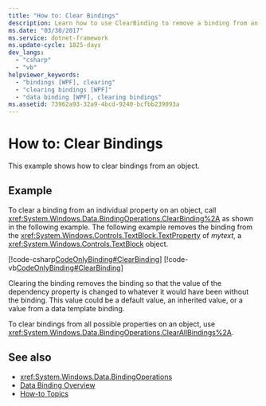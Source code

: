 ```yaml
---
title: "How to: Clear Bindings"
description: Learn how to use ClearBinding to remove a binding from an individual property on an object in Windows Presentation Foundation (WPF).
ms.date: "03/30/2017"
ms.service: dotnet-framework
ms.update-cycle: 1825-days
dev_langs:
  - "csharp"
  - "vb"
helpviewer_keywords:
  - "bindings [WPF], clearing"
  - "clearing bindings [WPF]"
  - "data binding [WPF], clearing bindings"
ms.assetid: 73962a93-32a9-4bcd-9240-bcfbb239093a
---
```

# How to: Clear Bindings

This example shows how to clear bindings from an object.

## Example

To clear a binding from an individual property on an object, call <xref:System.Windows.Data.BindingOperations.ClearBinding%2A> as shown in the following example. The following example removes the binding from the <xref:System.Windows.Controls.TextBlock.TextProperty> of *mytext*, a <xref:System.Windows.Controls.TextBlock> object.

[!code-csharp[CodeOnlyBinding#ClearBinding](~/samples/snippets/csharp/VS_Snippets_Wpf/CodeOnlyBinding/CSharp/binding.cs#clearbinding)]
[!code-vb[CodeOnlyBinding#ClearBinding](~/samples/snippets/visualbasic/VS_Snippets_Wpf/CodeOnlyBinding/VisualBasic/App.vb#clearbinding)]

Clearing the binding removes the binding so that the value of the dependency property is changed to whatever it would have been without the binding. This value could be a default value, an inherited value, or a value from a data template binding.

To clear bindings from all possible properties on an object, use <xref:System.Windows.Data.BindingOperations.ClearAllBindings%2A>.

## See also

- <xref:System.Windows.Data.BindingOperations>
- [Data Binding Overview](index.md)
- [How-to Topics](data-binding-how-to-topics.md)
